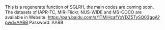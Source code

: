 This is a regenerate function of SGLRH, the main codes are coming soon.
The datasets of IAPR-TC, MIR-Flickr, NUS-WIDE and MS-COCO are available in Website: https://pan.baidu.com/s/1TMjHcafYoYDZ5TySQ03ggA?pwd=AABB  Password: AABB
